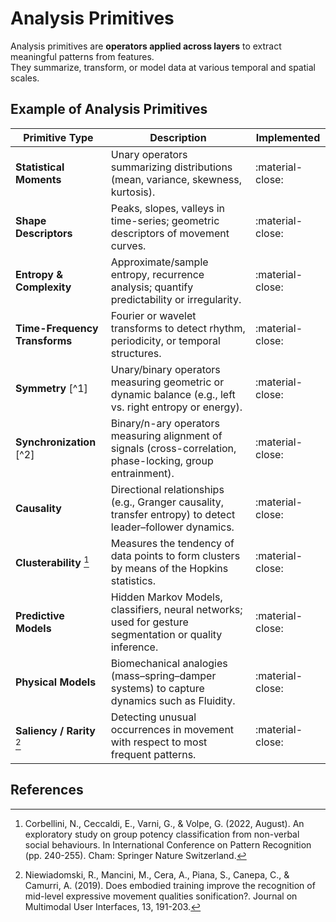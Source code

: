 # Analysis Primitives

Analysis primitives are **operators applied across layers** to extract meaningful patterns from features.  
They summarize, transform, or model data at various temporal and spatial scales.

## Example of Analysis Primitives

| Primitive Type                | Description                                                                                                  | Implemented      |
|-------------------------------|--------------------------------------------------------------------------------------------------------------|------------------|
| **Statistical Moments**       | Unary operators summarizing distributions (mean, variance, skewness, kurtosis).                              | :material-close: |
| **Shape Descriptors**         | Peaks, slopes, valleys in time-series; geometric descriptors of movement curves.                             | :material-close: |
| **Entropy & Complexity**      | Approximate/sample entropy, recurrence analysis; quantify predictability or irregularity.                    | :material-close: |
| **Time-Frequency Transforms** | Fourier or wavelet transforms to detect rhythm, periodicity, or temporal structures.                         | :material-close: |
| **Symmetry** [^1]             | Unary/binary operators measuring geometric or dynamic balance (e.g., left vs. right entropy or energy).      | :material-close: |
| **Synchronization** [^2]      | Binary/n-ary operators measuring alignment of signals (cross-correlation, phase-locking, group entrainment). | :material-close: |
| **Causality**                 | Directional relationships (e.g., Granger causality, transfer entropy) to detect leader–follower dynamics.    | :material-close: |
| **Clusterability** [^3]       | Measures the tendency of data points to form clusters by means of the Hopkins statistics.                    | :material-close: |
| **Predictive Models**         | Hidden Markov Models, classifiers, neural networks; used for gesture segmentation or quality inference.      | :material-close: |
| **Physical Models**           | Biomechanical analogies (mass–spring–damper systems) to capture dynamics such as Fluidity.                   | :material-close: |
| **Saliency / Rarity** [^4]    | Detecting unusual occurrences in movement with respect to most frequent patterns.                            | :material-close: |


## References

[//]: # (Saliency )
[^4]: Niewiadomski, R., Mancini, M., Cera, A., Piana, S., Canepa, C., & Camurri, A. (2019). Does embodied training improve the recognition of mid-level expressive movement qualities sonification?. Journal on Multimodal User Interfaces, 13, 191-203.

[//]: # (Clusterability)
[^3]: Corbellini, N., Ceccaldi, E., Varni, G., & Volpe, G. (2022, August). An exploratory study on group potency classification from non-verbal social behaviours. In International Conference on Pattern Recognition (pp. 240-255). Cham: Springer Nature Switzerland.